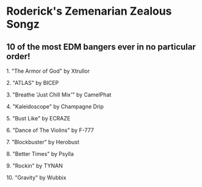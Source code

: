 <html lang="en" dir="ltr">
  <head>
    <meta charset="utf-8">
    <h1>Roderick's Zemenarian Zealous Songz</h1>
  </head>
  <body>
    <h2>10 of the most EDM bangers ever in no particular order!</h2>
    <p>1. "The Armor of God" by Xtrullor</p>
    <p>2. "ATLAS" by BICEP</p>
    <p>3. "Breathe 'Just Chill Mix'" by CamelPhat</p>
    <p>4. "Kaleidoscope" by Champagne Drip</p>
    <p>5. "Bust Like" by ECRAZE</p>
    <p>6. "Dance of The Violins" by F-777</p>
    <p>7. "Blockbuster" by Herobust</p>
    <p>8. "Better Times" by Psylla</p>
    <p>9. "Rockin" by TYNAN</p>
    <p>10. "Gravity" by Wubbix</p>
  </body>
</html>
